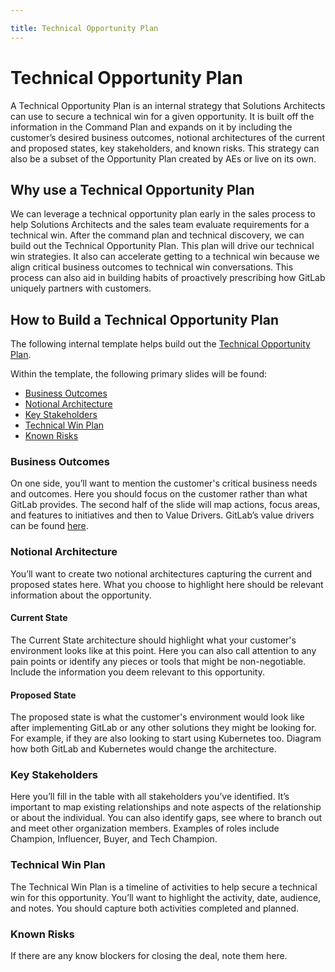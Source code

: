 ```yaml
---

title: Technical Opportunity Plan
---
```



# Technical Opportunity Plan


A Technical Opportunity Plan is an internal strategy that Solutions Architects can use to secure a technical win for a given opportunity. It is built off the information in the Command Plan and expands on it by including the customer’s desired business outcomes, notional architectures of the current and proposed states, key stakeholders, and known risks. This strategy can also be a subset of the Opportunity Plan created by AEs or live on its own.


## Why use a Technical Opportunity Plan 
We can leverage a technical opportunity plan early in the sales process to help Solutions Architects and the sales team evaluate requirements for a technical win. After the command plan and technical discovery, we can build out the Technical Opportunity Plan. This plan will drive our technical win strategies. It also can accelerate getting to a technical win because we align critical business outcomes to technical win conversations. This process can also aid in building habits of proactively prescribing how GitLab uniquely partners with customers.

## How to Build a Technical Opportunity Plan

The following internal template helps build out the [Technical Opportunity Plan](https://docs.google.com/presentation/d/1RFvOrf-aKXOzPBxLdlF5lkAnBLUTQlUNSFbWlVArA9o/edit?usp=sharing). 


Within the template, the following primary slides will be found:
- [Business Outcomes](#business-outcomes)
- [Notional Architecture](#notional-architecture)
- [Key Stakeholders](#key-stakeholders)
- [Technical Win Plan](#technical-win-plan)
- [Known Risks](#known-risks)

### Business Outcomes
On one side, you’ll want to mention the customer's critical business needs and outcomes. Here you should focus on the customer rather than what GitLab provides. The second half of the slide will map actions, focus areas, and features to initiatives and then to Value Drivers. GitLab’s value drivers can be found [here](/handbook/sales/command-of-the-message/#customer-value-drivers). 

### Notional Architecture
You’ll want to create two notional architectures capturing the current and proposed states here. What you choose to highlight here should be relevant information about the opportunity. 
    
#### Current State 
The Current State architecture should highlight what your customer's environment looks like at this point. Here you can also call attention to any pain points or identify any pieces or tools that might be non-negotiable. Include the information you deem relevant to this opportunity. 

#### Proposed State 
The proposed state is what the customer's environment would look like after implementing GitLab or any other solutions they might be looking for. For example, if they are also looking to start using Kubernetes too. Diagram how both GitLab and Kubernetes would change the architecture. 

### Key Stakeholders
Here you’ll fill in the table with all stakeholders you’ve identified. It’s important to map existing relationships and note aspects of the relationship or about the individual. You can also identify gaps, see where to branch out and meet other organization members. Examples of roles include Champion, Influencer, Buyer, and Tech Champion. 

### Technical Win Plan 
The Technical 	Win Plan is a timeline of activities to help secure a technical win for this opportunity. You’ll want to highlight the activity, date, audience, and notes. You should capture both activities completed and planned. 

### Known Risks
If there are any know blockers for closing the deal, note them here.